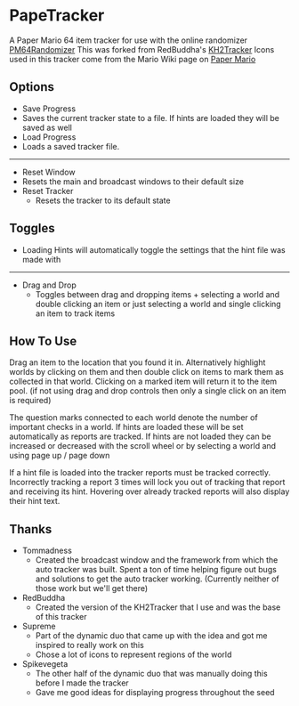 # PapeTracker
A Paper Mario 64 item tracker for use with the online randomizer [PM64Randomizer](https://pm64randomizer.com)
This was forked from RedBuddha's [KH2Tracker](https://github.com/Red-Buddha/KH2Tracker)
Icons used in this tracker come from the Mario Wiki page on [Paper Mario](https://www.mariowiki.com/Paper_Mario)


## Options
* Save Progress
 * Saves the current tracker state to a file. If hints are loaded they will be saved as well
* Load Progress
 * Loads a saved tracker file.
  
***
  
* Reset Window
 * Resets the main and broadcast windows to their default size
* Reset Tracker
  * Resets the tracker to its default state 
  
## Toggles
* Loading Hints will automatically toggle the settings that the hint file was made with
  
***

* Drag and Drop
  * Toggles between drag and dropping items + selecting a world and double clicking an item or just selecting a world and single clicking an item to track items
  
## How To Use

Drag an item to the location that you found it in. Alternatively highlight worlds by clicking on them and then double click on items to mark them as collected in that world. Clicking on a marked item will return it to the item pool. (if not using drag and drop controls then only a single click on an item is required)

The question marks connected to each world denote the number of important checks in a world. If hints are loaded these will be set automatically as reports are tracked. If hints are not loaded they can be increased or decreased with the scroll wheel or by selecting a world and using page up / page down

If a hint file is loaded into the tracker reports must be tracked correctly. Incorrectly tracking a report 3 times will lock you out of tracking that report and receiving its hint. Hovering over already tracked reports will also display their hint text.

## Thanks

* Tommadness
  * Created the broadcast window and the framework from which the auto tracker was built. Spent a ton of time helping figure out bugs and solutions to get the auto tracker working. (Currently neither of those work but we'll get there)
* RedBuddha
  * Created the version of the KH2Tracker that I use and was the base of this tracker
* Supreme
  * Part of the dynamic duo that came up with the idea and got me inspired to really work on this
  * Chose a lot of icons to represent regions of the world
* Spikevegeta
  * The other half of the dynamic duo that was manually doing this before I made the tracker
  * Gave me good ideas for displaying progress throughout the seed